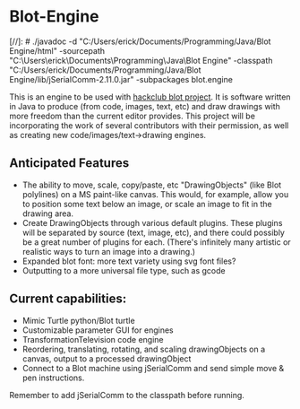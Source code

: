 # Blot-Engine 

[//]: # ./javadoc -d "C:/Users/erick/Documents/Programming/Java/Blot Engine/html" -sourcepath "C:\Users\erick\Documents\Programming\Java\Blot Engine" -classpath "C:/Users/erick/Documents/Programming/Java/Blot Engine/lib/jSerialComm-2.11.0.jar" -subpackages blot.engine

This is an engine to be used with [hackclub blot project](https://github.com/hackclub/blot). It is software written in Java to produce (from code, images, text, etc) and draw drawings with more freedom than the current editor provides. This project will be incorporating the work of several contributors with their permission, as well as creating new code/images/text->drawing engines.

## Anticipated Features
 - The ability to move, scale, copy/paste, etc "DrawingObjects" (like Blot polylines) on a MS paint-like canvas. This would, for example, allow you to position some text below an image, or scale an image to fit in the drawing area.
 - Create DrawingObjects through various default plugins. These plugins will be separated by source (text, image, etc), and there could possibly be a great number of plugins for each. (There's infinitely many artistic or realistic ways to turn an image into a drawing.)
 - Expanded blot font: more text variety using svg font files?
 - Outputting to a more universal file type, such as gcode

## Current capabilities:
 - Mimic Turtle python/Blot turtle
 - Customizable parameter GUI for engines
 - TransformationTelevision code engine
 - Reordering, translating, rotating, and scaling drawingObjects on a canvas, output to a processed drawingObject
 - Connect to a Blot machine using jSerialComm and send simple move & pen instructions.

Remember to add jSerialComm to the classpath before running.
